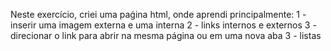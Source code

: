 Neste exercício, criei uma paǵina html, onde aprendi principalmente:
1 -  inserir uma imagem externa e uma interna
2 -  links internos e externos
3 -  direcionar o link para abrir na mesma página ou em uma nova aba 
3 -  listas
